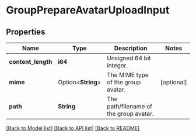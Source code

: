 # GroupPrepareAvatarUploadInput

## Properties

Name | Type | Description | Notes
------------ | ------------- | ------------- | -------------
**content_length** | **i64** | Unsigned 64 bit integer. | 
**mime** | Option<**String**> | The MIME type of the group avatar. | [optional]
**path** | **String** | The path/filename of the group avatar. | 

[[Back to Model list]](../README.md#documentation-for-models) [[Back to API list]](../README.md#documentation-for-api-endpoints) [[Back to README]](../README.md)


